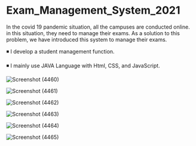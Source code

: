 # Exam_Management_System_2021

In the covid 19 pandemic situation, all the campuses are conducted online. in this situation, they need to manage their exams. As a solution to this problem, we have introduced this system to manage their exams.

◾ I develop a student management function.

◾ I mainly use JAVA Language with Html, CSS, and JavaScript.


![Screenshot (4460)](https://user-images.githubusercontent.com/95535148/147682998-4bc9101f-9faf-4cd7-81a3-62f27d0f1cf6.png)


![Screenshot (4461)](https://user-images.githubusercontent.com/95535148/147683005-bac74108-505a-48bb-8b82-725e9dda79fb.png)


![Screenshot (4462)](https://user-images.githubusercontent.com/95535148/147683008-264b6943-80db-4b63-9a0f-93262c937c08.png)


![Screenshot (4463)](https://user-images.githubusercontent.com/95535148/147683013-741bbcd0-2a31-4c4a-b7f3-0644bbcb0637.png)


![Screenshot (4464)](https://user-images.githubusercontent.com/95535148/147683024-94c0a060-79f3-4cbc-b991-3c42a10cb71c.png)


![Screenshot (4465)](https://user-images.githubusercontent.com/95535148/147683026-b91628e9-15b0-4c62-8ac5-9efb1c072d00.png)

